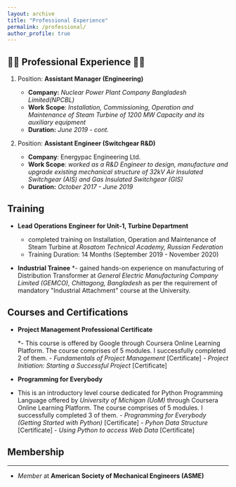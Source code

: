 ```yaml
---
layout: archive
title: "Professional Experience"
permalink: /professional/
author_profile: true
---
```

:construction_worker_man: **Professional Experience** :construction_worker_man:
---
1. Position: **Assistant Manager (Engineering)**
     
    - **Company:** *Nuclear Power Plant Company Bangladesh Limited(NPCBL)* 
    - **Work Scope**: *Installation, Commissioning, Operation and Maintenance of Steam Turbine of 1200 MW Capacity and its auxiliary equipment*
    - **Duration:** *June 2019 - cont.*

2. Position: **Assistant Engineer (Switchgear R&D)**
    - **Company**: Energypac Engineering Ltd.
    - **Work Scope**: *worked as a R&D Engineer to design, manufacture and upgrade existing mechanical structure of 32kV Air Insulated Switchgear (AIS) and Gas Insulated       Switchgear (GIS)*
    - **Duration:** *October 2017 - June 2019*

**Training**
---
*  **Lead Operations Engineer for Unit-1, Turbine Department**
    - completed training on Installation, Operation and Maintenance of Steam Turbine at *Rosatom Technical Academy, Russian Federation* 
    - Training Duration: 14 Months (September 2019 - November 2020)

*   **Industrial Trainee**
    *- gained hands-on experience on manufacturing of Distribution Transformer at *General Electric Manufacturing Company Limited (GEMCO), Chittagong, Bangladesh* as per the requirement of mandatory "Industrial Attachment" course at the University.

**Courses and Certifications**
---

*  **Project Management Professional Certificate**

    *- This course is offered by Google through Coursera Online Learning Platform. The course comprises of 5 modules. I successfully completed 2 of them.
        - *Fundamentals of Project Management* [Certificate]
        - *Project Initiation: Starting a Successful Project* [Certificate]

*  **Programming for Everybody**
   
*   This is an introductory level course dedicated for Python Programming Language offered by *University of Michigan (UoM)* through Coursera Online Learning Platform. The course comprises of 5 modules. I successfully completed 3 of them.
        - *Programming for Everybody (Getting Started with Python)* [Certificate]
        - *Pyhon Data Structure* [Certificate]
        - *Using Python to access Web Data* [Certificate]

**Membership**
---
___

*   *Member* at **American Society of Mechanical Engineers (ASME)**